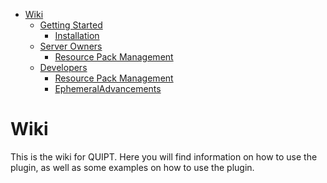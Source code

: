 <!-- TOC -->
* [Wiki](/wiki/wiki.md)
    * [Getting Started](/wiki/getting_started.md)
        * [Installation](/wiki/getting_started.md#installation)
    * [Server Owners](/wiki/server_owners.md)
        * [Resource Pack Management](/wiki/server_owners.md#resource-pack-management)
    * [Developers](/wiki/developers.md)
        * [Resource Pack Management](/wiki/developers.md#resource-pack-management)
        * [EphemeralAdvancements](/wiki/developers.md#ephemeral-advancements)
<!-- TOC -->

# Wiki
This is the wiki for QUIPT. Here you will find information on how to use the plugin, as well as some examples on how to use the plugin.